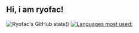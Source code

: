## Hi, i am ryofac!
![Ryofac's GitHub stats](https://github-readme-stats.vercel.app/api?username=ryofac&show_icons=true&theme=radical)()
[![Languages most used:](https://github-readme-stats.vercel.app/api/top-langs/?username=ryofac&langs_count=3&layout=compact&theme=radical)]()


